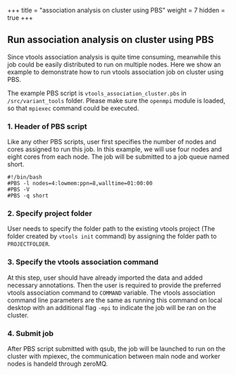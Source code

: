 +++
title = "association analysis on cluster using PBS"
weight = 7
hidden = true
+++


## Run association analysis on cluster using PBS

Since vtools association analysis is quite time consuming, meanwhile this job could be easily distributed to run on multiple nodes. Here we show an example to demonstrate how to run vtools association job on cluster using PBS.

The example PBS script is `vtools_association_cluster.pbs` in `/src/variant_tools` folder. 
Please make sure the `openmpi` module is loaded, so that `mpiexec` command could be executed.

### 1. Header of PBS script

Like any other PBS scripts, user first specifies the number of nodes and cores assigned to run this job. In this example, we will use four nodes and eight cores from each node. The job will be submitted to a job queue named short.

    #!/bin/bash
    #PBS -l nodes=4:lowmem:ppn=8,walltime=01:00:00
	#PBS -V
	#PBS -q short

### 2. Specify project folder

User needs to specify the folder path to the existing vtools project (The folder created by `vtools init` command) by assigning the folder path to `PROJECTFOLDER`. 

### 3. Specify the vtools association command

At this step, user should have already imported the data and added necessary annotations. Then the user is required to provide the preferred vtools association command to `COMMAND` variable. The vtools association command line parameters are the same as running this command on local desktop with an additional flag `-mpi` to indicate the job will be ran on the cluster. 

### 4. Submit job

After PBS script submitted with qsub, the job will be launched to run on the cluster with mpiexec, the communication between main node and worker nodes is handeld through zeroMQ. 


